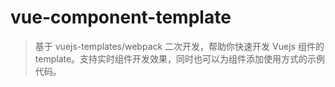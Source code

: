 # vue-component-template

> 基于 vuejs-templates/webpack 二次开发，帮助你快速开发 Vuejs 组件的 template。支持实时组件开发效果，同时也可以为组件添加使用方式的示例代码。
